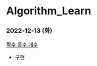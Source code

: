 # Algorithm_Learn
### 2022-12-13 (화)
[짝수 홀수 개수](https://school.programmers.co.kr/learn/courses/30/lessons/120824)
- 구현
